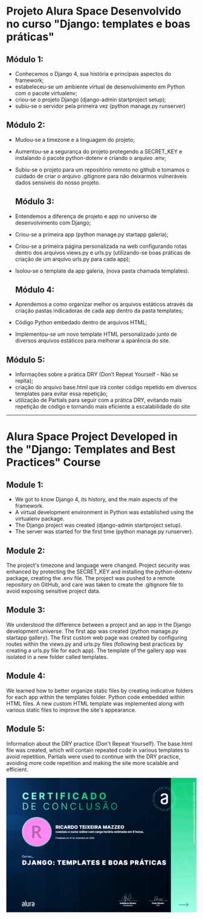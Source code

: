 # Projeto Alura Space Desenvolvido no curso "Django: templates e boas práticas"


## Módulo 1:
- Conhecemos o Django 4, sua história e principais aspectos do framework;
- estabeleceu-se um ambiente virtual de desenvolvimento em Python com o pacote virtualenv;
- criou-se o projeto Django (django-admin startproject setup);
- subiu-se o servidor pela primeira vez (python manage.py runserver)

## Módulo 2:
- Mudou-se a timezone e a linguagem do projeto;
- Aumentou-se a segurança do projeto protegendo a SECRET_KEY e instalando o pacote python-dotenv e criando o arquivo .env;
- Subiu-se o projeto para um repositório remoto no github e tomamos o cuidado de criar o arquivo .gitignore para não deixarmos vulneráveis dados sensíveis do nosso projeto.

  ## Módulo 3:
- Entendemos a diferença de projeto e app no universo de desenvolvimento com Django;
- Criou-se a primeira app (python manage.py startapp galeria);
- Criou-se a primeira página personalizada na web configurando rotas dentro dos arquivos views.py e urls.py (utilizando-se boas práticas de criação de um arquivo urls.py para cada app);
- Isolou-se o template da app galeria, (nova pasta chamada templates).

  ## Módulo 4:
- Aprendemos a como organizar melhor os arquivos estáticos através da criação pastas indicadoras de cada app dentro da pasta templates;
- Código Python embedado dentro de arquivos HTML;
- Implementou-se um novo template HTML personalizado junto de diversos arquivos estáticos para melhorar a aparência do site.

## Módulo 5:
- Informações sobre a prática DRY (Don’t Repeat Yourself - Não se repita);
- criação do arquivo base.html que irá conter código repetido em diversos templates para evitar essa repetição;
- utilização de Partials para seguir com a prática DRY, evitando mais repetição de código e tornando mais eficiente a escalabilidade do site

----

# Alura Space Project Developed in the "Django: Templates and Best Practices" Course


## Module 1:
- We got to know Django 4, its history, and the main aspects of the framework.
- A virtual development environment in Python was established using the virtualenv package.
- The Django project was created (django-admin startproject setup).
- The server was started for the first time (python manage.py runserver).
 
## Module 2:
The project's timezone and language were changed.
Project security was enhanced by protecting the SECRET_KEY and installing the python-dotenv package, creating the .env file.
The project was pushed to a remote repository on GitHub, and care was taken to create the .gitignore file to avoid exposing sensitive project data.

## Module 3:
We understood the difference between a project and an app in the Django development universe.
The first app was created (python manage.py startapp gallery).
The first custom web page was created by configuring routes within the views.py and urls.py files (following best practices by creating a urls.py file for each app).
The template of the gallery app was isolated in a new folder called templates.

## Module 4:
We learned how to better organize static files by creating indicative folders for each app within the templates folder.
Python code embedded within HTML files.
A new custom HTML template was implemented along with various static files to improve the site's appearance.

## Module 5:
Information about the DRY practice (Don't Repeat Yourself).
The base.html file was created, which will contain repeated code in various templates to avoid repetition.
Partials were used to continue with the DRY practice, avoiding more code repetition and making the site more scalable and efficient.

![Imagem](certificados/certificado_django001.png)
